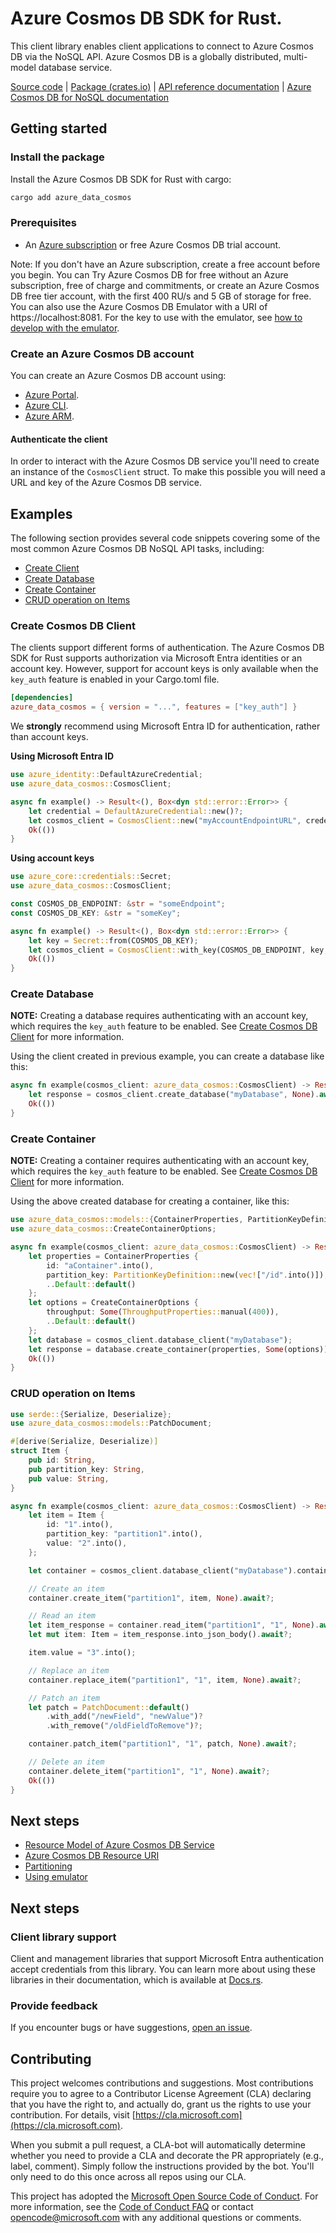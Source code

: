 # Azure Cosmos DB SDK for Rust.

This client library enables client applications to connect to Azure Cosmos DB via the NoSQL API. Azure Cosmos DB is a globally distributed, multi-model database service.

[Source code] | [Package (crates.io)] | [API reference documentation] | [Azure Cosmos DB for NoSQL documentation]

## Getting started

### Install the package

Install the Azure Cosmos DB SDK for Rust with cargo:

```bash
cargo add azure_data_cosmos
```

### Prerequisites

* An [Azure subscription] or free Azure Cosmos DB trial account.

Note: If you don't have an Azure subscription, create a free account before you begin.
You can Try Azure Cosmos DB for free without an Azure subscription, free of charge and commitments, or create an Azure Cosmos DB free tier account, with the first 400 RU/s and 5 GB of storage for free. You can also use the Azure Cosmos DB Emulator with a URI of https://localhost:8081. For the key to use with the emulator, see [how to develop with the emulator](https://learn.microsoft.com/azure/cosmos-db/how-to-develop-emulator).

### Create an Azure Cosmos DB account

You can create an Azure Cosmos DB account using:

* [Azure Portal](https://portal.azure.com).
* [Azure CLI](https://learn.microsoft.com/cli/azure).
* [Azure ARM](https://learn.microsoft.com/azure/cosmos-db/quick-create-template).

#### Authenticate the client

In order to interact with the Azure Cosmos DB service you'll need to create an instance of the `CosmosClient` struct. To make this possible you will need a URL and key of the Azure Cosmos DB service.

## Examples

The following section provides several code snippets covering some of the most common Azure Cosmos DB NoSQL API tasks, including:
* [Create Client](#create-cosmos-db-client "Create Cosmos DB client")
* [Create Database](#create-database "Create Database")
* [Create Container](#create-container "Create Container")
* [CRUD operation on Items](#crud-operation-on-items "CRUD operation on Items")

### Create Cosmos DB Client

The clients support different forms of authentication. The Azure Cosmos DB SDK for Rust supports authorization via Microsoft Entra identities or an account key. However, support for account keys is only available when the `key_auth` feature is enabled in your Cargo.toml file.

```toml
[dependencies]
azure_data_cosmos = { version = "...", features = ["key_auth"] }
```

We **strongly** recommend using Microsoft Entra ID for authentication, rather than account keys.

**Using Microsoft Entra ID**

```rust
use azure_identity::DefaultAzureCredential;
use azure_data_cosmos::CosmosClient;

async fn example() -> Result<(), Box<dyn std::error::Error>> {
    let credential = DefaultAzureCredential::new()?;
    let cosmos_client = CosmosClient::new("myAccountEndpointURL", credential, None)?;
    Ok(())
}
```

**Using account keys**

```rust
use azure_core::credentials::Secret;
use azure_data_cosmos::CosmosClient;

const COSMOS_DB_ENDPOINT: &str = "someEndpoint";
const COSMOS_DB_KEY: &str = "someKey";

async fn example() -> Result<(), Box<dyn std::error::Error>> {
    let key = Secret::from(COSMOS_DB_KEY);
    let cosmos_client = CosmosClient::with_key(COSMOS_DB_ENDPOINT, key, None)?;
    Ok(())
}
```

### Create Database

**NOTE:** Creating a database requires authenticating with an account key, which requires the `key_auth` feature to be enabled. See [Create Cosmos DB Client](#create-cosmos-db-client "Create Cosmos DB client") for more information.

Using the client created in previous example, you can create a database like this:

```rust
async fn example(cosmos_client: azure_data_cosmos::CosmosClient) -> Result<(), Box<dyn std::error::Error>> {
    let response = cosmos_client.create_database("myDatabase", None).await?;
    Ok(())
}
```

### Create Container

**NOTE:** Creating a container requires authenticating with an account key, which requires the `key_auth` feature to be enabled. See [Create Cosmos DB Client](#create-cosmos-db-client "Create Cosmos DB client") for more information.

Using the above created database for creating a container, like this:

```rust
use azure_data_cosmos::models::{ContainerProperties, PartitionKeyDefinition, ThroughputProperties};
use azure_data_cosmos::CreateContainerOptions;

async fn example(cosmos_client: azure_data_cosmos::CosmosClient) -> Result<(), Box<dyn std::error::Error>> {
    let properties = ContainerProperties {
        id: "aContainer".into(),
        partition_key: PartitionKeyDefinition::new(vec!["/id".into()]),
        ..Default::default()
    };
    let options = CreateContainerOptions {
        throughput: Some(ThroughputProperties::manual(400)),
        ..Default::default()
    };
    let database = cosmos_client.database_client("myDatabase");
    let response = database.create_container(properties, Some(options)).await?;
    Ok(())
}
```

### CRUD operation on Items

```rust
use serde::{Serialize, Deserialize};
use azure_data_cosmos::models::PatchDocument;

#[derive(Serialize, Deserialize)]
struct Item {
    pub id: String,
    pub partition_key: String,
    pub value: String,
}

async fn example(cosmos_client: azure_data_cosmos::CosmosClient) -> Result<(), Box<dyn std::error::Error>> {
    let item = Item {
        id: "1".into(),
        partition_key: "partition1".into(),
        value: "2".into(),
    };

    let container = cosmos_client.database_client("myDatabase").container_client("myContainer");

    // Create an item
    container.create_item("partition1", item, None).await?;

    // Read an item
    let item_response = container.read_item("partition1", "1", None).await?;
    let mut item: Item = item_response.into_json_body().await?;

    item.value = "3".into();

    // Replace an item
    container.replace_item("partition1", "1", item, None).await?;

    // Patch an item
    let patch = PatchDocument::default()
        .with_add("/newField", "newValue")?
        .with_remove("/oldFieldToRemove")?;

    container.patch_item("partition1", "1", patch, None).await?;

    // Delete an item
    container.delete_item("partition1", "1", None).await?;
    Ok(())
}
```

## Next steps

- [Resource Model of Azure Cosmos DB Service](https://learn.microsoft.com/azure/cosmos-db/sql-api-resources)
- [Azure Cosmos DB Resource URI](https://learn.microsoft.com/rest/api/documentdb/documentdb-resource-uri-syntax-for-rest)
- [Partitioning](https://learn.microsoft.com/azure/cosmos-db/partition-data)
- [Using emulator](https://github.com/Azure/azure-documentdb-dotnet/blob/master/docs/documentdb-nosql-local-emulator.md)

## Next steps

### Client library support

Client and management libraries <!-- TODO: Update link and uncomment when Rust SDK has a page on the releases site.> listed on the [Azure SDK release page](https://azure.github.io/azure-sdk/releases/latest/python.html)</!--> that support Microsoft Entra authentication accept credentials from this library. You can learn more about using these libraries in their documentation, which is <!-- TODO: uncomment when Rust SDK has a release page.>linked from the release page</!-->available at [Docs.rs](https://Docs.rs/azure_data_cosmos).

### Provide feedback

If you encounter bugs or have suggestions, [open an issue](https://github.com/Azure/azure-sdk-for-rust/issues).

## Contributing

This project welcomes contributions and suggestions. Most contributions require you to agree to a Contributor License Agreement (CLA) declaring that you have the right to, and actually do, grant us the rights to use your contribution. For details, visit [https://cla.microsoft.com](https://cla.microsoft.com).

When you submit a pull request, a CLA-bot will automatically determine whether you need to provide a CLA and decorate the PR appropriately (e.g., label, comment). Simply follow the instructions provided by the bot. You'll only need to do this once across all repos using our CLA.

This project has adopted the [Microsoft Open Source Code of Conduct](https://opensource.microsoft.com/codeofconduct/). For more information, see the [Code of Conduct FAQ](https://opensource.microsoft.com/codeofconduct/faq/) or contact [opencode@microsoft.com](mailto:opencode@microsoft.com) with any additional questions or comments.

<!-- LINKS -->
[Azure subscription]: https://azure.microsoft.com/free/
[API reference documentation]: https://docs.rs/azure_data_cosmos/latest/azure_data_cosmos/
[Azure Cosmos DB for NoSQL documentation]: https://learn.microsoft.com/en-us/azure/cosmos-db/nosql/
[Package (crates.io)]: https://crates.io/crates/azure_data_cosmos
[Source code]: https://github.com/Azure/azure-sdk-for-rust/tree/main/sdk/cosmos/azure_data_cosmos

